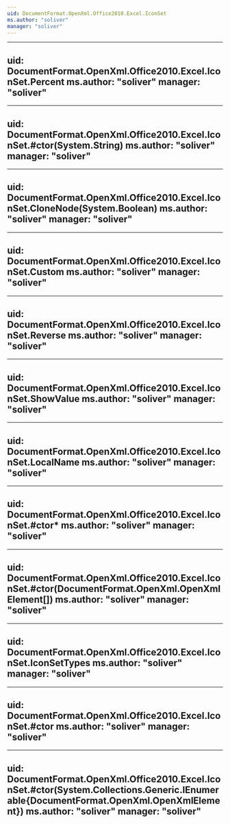 ```yaml
---
uid: DocumentFormat.OpenXml.Office2010.Excel.IconSet
ms.author: "soliver"
manager: "soliver"
---
```


---
uid: DocumentFormat.OpenXml.Office2010.Excel.IconSet.Percent
ms.author: "soliver"
manager: "soliver"
---

---
uid: DocumentFormat.OpenXml.Office2010.Excel.IconSet.#ctor(System.String)
ms.author: "soliver"
manager: "soliver"
---

---
uid: DocumentFormat.OpenXml.Office2010.Excel.IconSet.CloneNode(System.Boolean)
ms.author: "soliver"
manager: "soliver"
---

---
uid: DocumentFormat.OpenXml.Office2010.Excel.IconSet.Custom
ms.author: "soliver"
manager: "soliver"
---

---
uid: DocumentFormat.OpenXml.Office2010.Excel.IconSet.Reverse
ms.author: "soliver"
manager: "soliver"
---

---
uid: DocumentFormat.OpenXml.Office2010.Excel.IconSet.ShowValue
ms.author: "soliver"
manager: "soliver"
---

---
uid: DocumentFormat.OpenXml.Office2010.Excel.IconSet.LocalName
ms.author: "soliver"
manager: "soliver"
---

---
uid: DocumentFormat.OpenXml.Office2010.Excel.IconSet.#ctor*
ms.author: "soliver"
manager: "soliver"
---

---
uid: DocumentFormat.OpenXml.Office2010.Excel.IconSet.#ctor(DocumentFormat.OpenXml.OpenXmlElement[])
ms.author: "soliver"
manager: "soliver"
---

---
uid: DocumentFormat.OpenXml.Office2010.Excel.IconSet.IconSetTypes
ms.author: "soliver"
manager: "soliver"
---

---
uid: DocumentFormat.OpenXml.Office2010.Excel.IconSet.#ctor
ms.author: "soliver"
manager: "soliver"
---

---
uid: DocumentFormat.OpenXml.Office2010.Excel.IconSet.#ctor(System.Collections.Generic.IEnumerable{DocumentFormat.OpenXml.OpenXmlElement})
ms.author: "soliver"
manager: "soliver"
---
